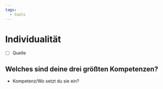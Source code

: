```yaml
---
tags:
  - tools
---
```


# Individualität

- [ ] Quelle

## Welches sind deine drei größten Kompetenzen?

- Kompetenz/Wo setzt du sie ein?